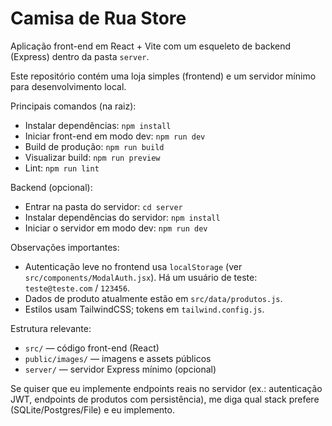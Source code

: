 # Camisa de Rua Store

Aplicação front-end em React + Vite com um esqueleto de backend (Express) dentro da pasta `server`.

Este repositório contém uma loja simples (frontend) e um servidor mínimo para desenvolvimento local.

Principais comandos (na raiz):

- Instalar dependências: `npm install`
- Iniciar front-end em modo dev: `npm run dev`
- Build de produção: `npm run build`
- Visualizar build: `npm run preview`
- Lint: `npm run lint`

Backend (opcional):

- Entrar na pasta do servidor: `cd server`
- Instalar dependências do servidor: `npm install`
- Iniciar o servidor em modo dev: `npm run dev`

Observações importantes:

- Autenticação leve no frontend usa `localStorage` (ver `src/components/ModalAuth.jsx`). Há um usuário de teste: `teste@teste.com` / `123456`.
- Dados de produto atualmente estão em `src/data/produtos.js`.
- Estilos usam TailwindCSS; tokens em `tailwind.config.js`.

Estrutura relevante:

- `src/` — código front-end (React)
- `public/images/` — imagens e assets públicos
- `server/` — servidor Express mínimo (opcional)

Se quiser que eu implemente endpoints reais no servidor (ex.: autenticação JWT, endpoints de produtos com persistência), me diga qual stack prefere (SQLite/Postgres/File) e eu implemento.
